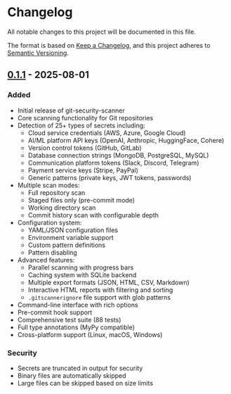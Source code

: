 # Changelog

All notable changes to this project will be documented in this file.

The format is based on [Keep a Changelog](https://keepachangelog.com/en/1.0.0/),
and this project adheres to [Semantic Versioning](https://semver.org/spec/v2.0.0.html).

## [0.1.1] - 2025-08-01

### Added
- Initial release of git-security-scanner
- Core scanning functionality for Git repositories
- Detection of 25+ types of secrets including:
  - Cloud service credentials (AWS, Azure, Google Cloud)
  - AI/ML platform API keys (OpenAI, Anthropic, HuggingFace, Cohere)
  - Version control tokens (GitHub, GitLab)
  - Database connection strings (MongoDB, PostgreSQL, MySQL)
  - Communication platform tokens (Slack, Discord, Telegram)
  - Payment service keys (Stripe, PayPal)
  - Generic patterns (private keys, JWT tokens, passwords)
- Multiple scan modes:
  - Full repository scan
  - Staged files only (pre-commit mode)
  - Working directory scan
  - Commit history scan with configurable depth
- Configuration system:
  - YAML/JSON configuration files
  - Environment variable support
  - Custom pattern definitions
  - Pattern disabling
- Advanced features:
  - Parallel scanning with progress bars
  - Caching system with SQLite backend
  - Multiple export formats (JSON, HTML, CSV, Markdown)
  - Interactive HTML reports with filtering and sorting
  - `.gitscannerignore` file support with glob patterns
- Command-line interface with rich options
- Pre-commit hook support
- Comprehensive test suite (88 tests)
- Full type annotations (MyPy compatible)
- Cross-platform support (Linux, macOS, Windows)

### Security
- Secrets are truncated in output for security
- Binary files are automatically skipped
- Large files can be skipped based on size limits

[0.1.0]: https://github.com/vyacheslavmeyerzon/security-scanner/releases/tag/v0.1.0
[0.1.1]: https://github.com/vyacheslavmeyerzon/security-scanner/releases/tag/v0.1.1
[0.1.2]: https://github.com/vyacheslavmeyerzon/security-scanner/releases/tag/v0.1.2
[0.1.3]: https://github.com/vyacheslavmeyerzon/security-scanner/releases/tag/v0.1.3
[0.1.4]: https://github.com/vyacheslavmeyerzon/security-scanner/releases/tag/v0.1.4
